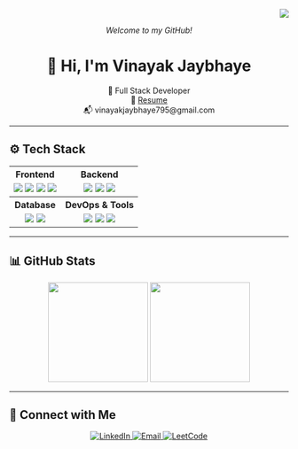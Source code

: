 <p align="right">
  <img src="https://visitor-badge.laobi.icu/badge?page_id=vinayak-jaybhaye.vinayak-jaybhaye" />
</p>

<!-- Intro -->
<p align="center">
  <em>Welcome to my GitHub!</em>
</p>

<h1 align="center">👋 Hi, I'm Vinayak Jaybhaye</h1>

<p align="center">
  🚀 Full Stack Developer  
  <br />
  📄 <a href="https://github.com/vinayak-jaybhaye/vinayak-jaybhaye/raw/main/vinayak_s_resume.pdf">Resume</a>  
  <br />
  📬 vinayakjaybhaye795@gmail.com
</p>

---

## ⚙️ Tech Stack

<div align="center">

<table>
  <tr>
    <th align="center">Frontend</th>
    <th align="center">Backend</th>
  </tr>
  <tr>
    <td align="center">
      <img src="https://img.shields.io/badge/HTML-E34F26?style=flat&logo=html5&logoColor=white" />
      <img src="https://img.shields.io/badge/CSS-1572B6?style=flat&logo=css3&logoColor=white" />
      <img src="https://img.shields.io/badge/JavaScript-F7DF1E?style=flat&logo=javascript&logoColor=black" />
      <img src="https://img.shields.io/badge/React-20232a?style=flat&logo=react&logoColor=61DAFB" />
    </td>
    <td align="center">
      <img src="https://img.shields.io/badge/Node.js-339933?style=flat&logo=node.js&logoColor=white" />
      <img src="https://img.shields.io/badge/Express.js-000000?style=flat&logo=express&logoColor=white" />
      <img src="https://img.shields.io/badge/FastAPI-009688?style=flat&logo=fastapi&logoColor=white" />
    </td>
  </tr>
  <tr>
    <th align="center">Database</th>
    <th align="center">DevOps & Tools</th>
  </tr>
  <tr>
    <td align="center">
      <img src="https://img.shields.io/badge/MongoDB-47A248?style=flat&logo=mongodb&logoColor=white" />
      <img src="https://img.shields.io/badge/MySQL-025E8C?style=flat&logo=mysql&logoColor=white" />
    </td>
    <td align="center">
      <img src="https://img.shields.io/badge/Docker-2496ED?style=flat&logo=docker&logoColor=white" />
      <img src="https://img.shields.io/badge/Git-F05032?style=flat&logo=git&logoColor=white" />
      <img src="https://img.shields.io/badge/GitHub-181717?style=flat&logo=github&logoColor=white" />
    </td>
  </tr>
</table>

</div>

---

## 📊 GitHub Stats

<p align="center">
  <img src="https://github-readme-stats.vercel.app/api/top-langs/?username=vinayak-jaybhaye&layout=compact&theme=tokyonight&hide_title=true" height="180" />
  <img src="https://github-readme-streak-stats.herokuapp.com/?user=vinayak-jaybhaye&theme=tokyonight&hide_title=true" height="180" />
</p>

---

## 🔗 Connect with Me

<p align="center">
  <a href="https://linkedin.com/in/vinayak-jaybhaye">
    <img alt="LinkedIn" src="https://img.shields.io/badge/LinkedIn-blue?style=flat&logo=linkedin&logoColor=white" />
  </a>
  <a href="mailto:vinayakjaybhaye795@gmail.com">
    <img alt="Email" src="https://img.shields.io/badge/Email-D14836?style=flat&logo=gmail&logoColor=white" />
  </a>
  <a href="https://leetcode.com/Vinayak_44/">
    <img alt="LeetCode" src="https://img.shields.io/badge/LeetCode-orange?style=flat&logo=leetcode&logoColor=white" />
  </a>
</p>

